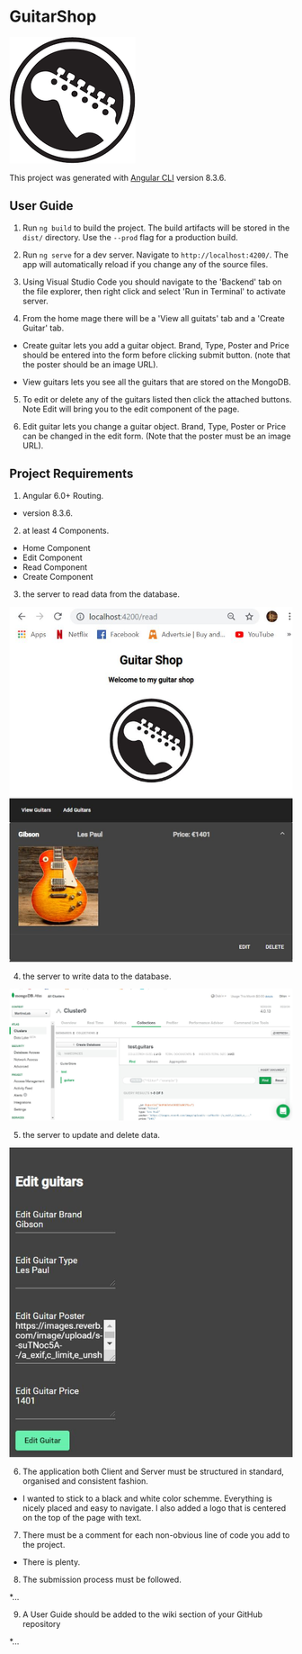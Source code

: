 # GuitarShop
![Alt text](https://github.com/dillonoc98/GuitarStoreAPP/blob/master/src/assets/image/guitar_logo.png?raw=true "Title")

This project was generated with [Angular CLI](https://github.com/angular/angular-cli) version 8.3.6.

## User Guide
1. Run `ng build` to build the project. The build artifacts will be stored in the `dist/` directory. Use the `--prod` flag for a production build.

2. Run `ng serve` for a dev server. Navigate to `http://localhost:4200/`. The app will automatically reload if you change any of the source files.

3. Using Visual Studio Code you should navigate to the 'Backend' tab on the file explorer, then right click and select 'Run in Terminal' to activate server.

4. From the home mage there will be a 'View all guitats' tab and a 'Create Guitar' tab.

* Create guitar lets you add a guitar object. Brand, Type, Poster and Price should be entered into the form before clicking submit button. (note that the poster should be an image URL).

* View guitars lets you see all the guitars that are stored on the MongoDB.

5. To edit or delete any of the guitars listed then click the attached buttons. Note Edit will bring you to the edit component of the page.

6. Edit guitar lets you change a guitar object. Brand, Type, Poster or Price can be changed in the edit form. (Note that the poster must be an image URL).


## Project Requirements
1. Angular 6.0+ Routing.

* version 8.3.6.


2. at least 4 Components.

* Home Component
* Edit Component
* Read Component
* Create Component


3. the server to read data from the database.

![](https://github.com/dillonoc98/GuitarStoreAPP/blob/master/src/assets/image/Home.JPG?raw=true "Title")


4. the server to write data to the database.

![](https://github.com/dillonoc98/GuitarStoreAPP/blob/master/src/assets/image/mongo.JPG?raw=true "Title")


5. the server to update and delete data.

![](https://github.com/dillonoc98/GuitarStoreAPP/blob/master/src/assets/image/edit.JPG?raw=true "Title")


6. The application both Client and Server must be structured in standard, organised
and consistent fashion.

* I wanted to stick to a black and white color schemme. Everything is nicely placed and easy to navigate. I also added a logo that is centered on the top of the page with text.


7. There must be a comment for each non-obvious line of code you add to the project.

* There is plenty.


8. The submission process must be followed.

*...


9. A User Guide should be added to the wiki section of your GitHub repository

 *...

